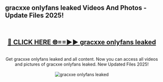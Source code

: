 <h2>gracxxe onlyfans leaked Videos And Photos - Update Files 2025!</h2>
<br>
<div align="center">
<h2><a href="https://top-ai-tools.click/QrbHav" rel="nofollow">🔴 CLICK HERE 🌐==►► gracxxe onlyfans leaked</a></h2>
<br>
Get gracxxe onlyfans leaked and all content. Now you can access all videos and pictures of gracxxe onlyfans leaked. New Updated Files 2025!
<br>
<br>
<a href="https://top-ai-tools.click/QrbHav" rel="nofollow" data-target="animated-image.originalLink"><img src="https://i.ibb.co.com/WyWwxjT/player-gif2.gif" alt="gracxxe onlyfans leaked" style="max-width: 100%; display: inline-block;" data-target="animated-image.originalImage"></a>
</div>
<br>